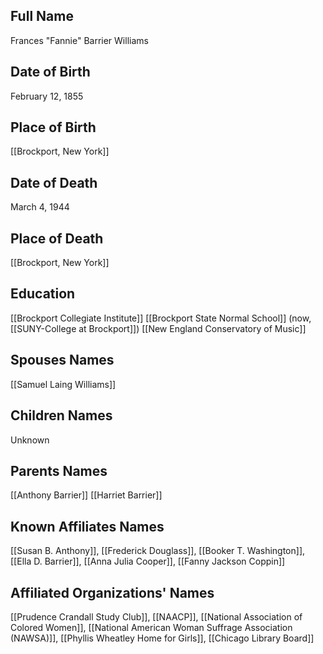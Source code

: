 ## Full Name
Frances "Fannie" Barrier Williams

## Date of Birth
February 12, 1855

## Place of Birth
[[Brockport, New York]]

## Date of Death
March 4, 1944

## Place of Death
[[Brockport, New York]]

## Education
[[Brockport Collegiate Institute]]
[[Brockport State Normal School]] (now, [[SUNY-College at Brockport]])
[[New England Conservatory of Music]]

## Spouses Names
[[Samuel Laing Williams]]

## Children Names
Unknown

## Parents Names
[[Anthony Barrier]]
[[Harriet Barrier]]

## Known Affiliates Names
[[Susan B. Anthony]], [[Frederick Douglass]], [[Booker T. Washington]], [[Ella D. Barrier]], [[Anna Julia Cooper]], [[Fanny Jackson Coppin]]

## Affiliated Organizations' Names
[[Prudence Crandall Study Club]], [[NAACP]], [[National Association of Colored Women]], [[National American Woman Suffrage Association (NAWSA)]], [[Phyllis Wheatley Home for Girls]], [[Chicago Library Board]]

